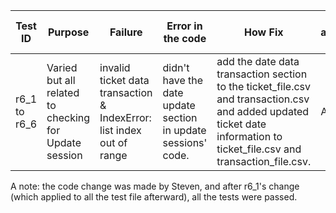 | Test ID           | Purpose                                                                                             | Failure                                      | Error in the code                                      | How Fix                                                        | Failures addressed or not |
 |-----------------------|-----------------------------------------------------------------------------------------------------|----------------------------------------------|--------------------------------------------------------|----------------------------------------------------------------|---------------------------|
 | r6_1 to r6_6 |     Varied but all related to checking for Update session       |      invalid ticket data transaction & IndexError: list index out of range         |    didn't have the date update section in update sessions' code. | add the date data transaction section to the ticket_file.csv and transaction.csv and added updated ticket date information to ticket_file.csv and transaction_file.csv.                    | Addressed                 |
 
 A note:
 the code change was made by Steven, and after r6_1's change (which applied to all the test file afterward), all the tests were passed.
